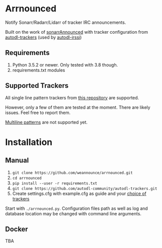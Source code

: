 # Arrnounced

Notify Sonarr/Radarr/Lidarr of tracker IRC announcements.

Built on the work of [sonarrAnnounced](https://github.com/l3uddz/sonarrAnnounced) with tracker configuration from [autodl-trackers](https://github.com/autodl-community/autodl-trackers) (used by [autodl-irssi](https://github.com/autodl-community/autodl-irssi))

## Requirements
1. Python 3.5.2 or newer. Only tested with 3.8 though.
2. requirements.txt modules

## Supported Trackers
All single line pattern trackers from [this repository](https://github.com/autodl-community/autodl-trackers/tree/master/trackers) are supported.

However, only a few of them are tested at the moment. There are likely issues. Feel free to report them.

[Multiline patterns](https://github.com/autodl-community/autodl-trackers/blob/cf392143eff916971d0627aa5827e4bc28bf8aad/trackers/AceHD.tracker#L47) are not supported yet.

# Installation

## Manual

1. `git clone https://github.com/weannounce/arrnounced.git`
2. `cd arrnounced`
3. `pip install --user -r requirements.txt`
4. `git clone https://github.com/autodl-community/autodl-trackers.git`
5. Create settings.cfg with example.cfg as guide and your [choice of trackers](https://github.com/autodl-community/autodl-trackers/tree/master/trackers)

Start with `./arrnounced.py`. Configuration files path as well as log and database location may be changed with command line arguments.

## Docker
TBA
